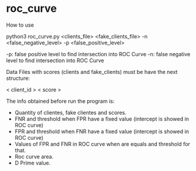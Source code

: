 # roc_curve

How to use

python3 roc_curve.py <clients_file> <fake_clients_file> -n <false_negative_level> -p <false_positive_level>
  
  -p: false positive level to find intersection into ROC Curve
  -n: false negative level to find intersection into ROC Curve

Data Files with scores (clients and fake_clients) must be have the next structure:

< client_id > < score > 
  
The info obtained before run the program is: 
- Quantity of clientes, fake clientes and scores.
- FNR and threshold when FPR have a fixed value (intercept is showed in ROC curve)
- FPR and threshold when FNR have a fixed value (intercept is showed in ROC curve)
- Values of FPR and FNR in ROC curve when are equals and threshold for that.
- Roc curve area. 
- D Prime value.

